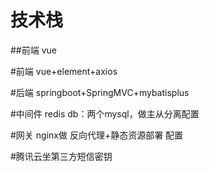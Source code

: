 
# 技术栈

##前端
vue

#前端 vue+element+axios

#后端 springboot+SpringMVC+mybatisplus

#中间件 redis db：两个mysql，做主从分离配置

#网关 nginx做 反向代理+静态资源部署 配置

#腾讯云坐第三方短信密钥
